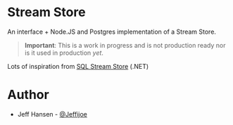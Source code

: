 # Stream Store

An interface + Node.JS and Postgres implementation of a Stream Store.

> **Important**: This is a work in progress and is not production ready nor is it used in production _yet_.

Lots of inspiration from [SQL Stream Store](https://github.com/SQLStreamStore/SQLStreamStore) (.NET)

# Author

- Jeff Hansen - [@Jeffijoe](https://twitter.com/Jeffijoe)
